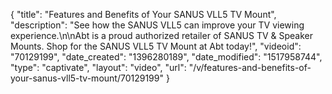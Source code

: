 {
    "title": "Features and Benefits of Your SANUS VLL5 TV Mount",
    "description": "See how the SANUS VLL5 can improve your TV viewing experience.\n\nAbt is a proud authorized retailer of SANUS TV & Speaker Mounts. Shop for the SANUS VLL5 TV Mount at Abt today!",
    "videoid": "70129199",
    "date_created": "1396280189",
    "date_modified": "1517958744",
    "type": "captivate",
    "layout": "video",
    "url": "\/v\/features-and-benefits-of-your-sanus-vll5-tv-mount\/70129199"
}